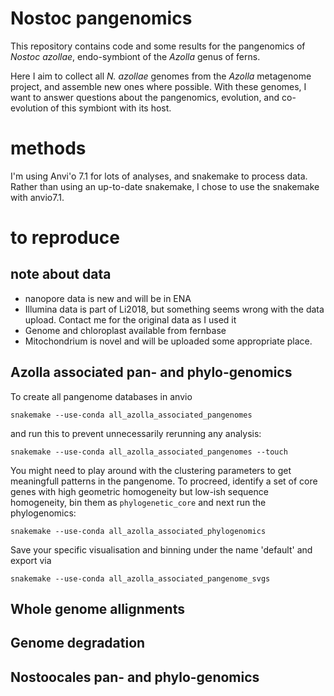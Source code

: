 # Nostoc pangenomics
This repository contains code and some results for the pangenomics of _Nostoc azollae_, endo-symbiont of the _Azolla_ genus of ferns.

Here I aim to collect all _N. azollae_ genomes from the _Azolla_ metagenome project, and assemble new ones where possible.
With these genomes, I want to answer questions about the pangenomics, evolution, and co-evolution of this symbiont with its host.

# methods
I'm using Anvi'o 7.1 for lots of analyses, and snakemake to process data.
Rather than using an up-to-date snakemake, I chose to use the snakemake with anvio7.1.

# to reproduce

## note about data
 - nanopore data is new and will be in ENA
 - Illumina data is part of Li2018, but something seems wrong with the data upload. Contact me for the original data as I used it
 - Genome and chloroplast available from fernbase
 - Mitochondrium is novel and will be uploaded some appropriate place. 

## Azolla associated pan- and phylo-genomics
To create all pangenome databases in anvio

`snakemake --use-conda all_azolla_associated_pangenomes`

and run this to prevent unnecessarily rerunning any analysis:

`snakemake --use-conda all_azolla_associated_pangenomes --touch`

You might need to play around with the clustering parameters to get meaningfull patterns in the pangenome.
To procreed, identify a set of core genes with high geometric homogeneity but low-ish sequence homogeneity, bin them as `phylogenetic_core` and next run the phylogenomics:

`snakemake --use-conda all_azolla_associated_phylogenomics`

Save your specific visualisation and binning under the name 'default' and export via

`snakemake --use-conda all_azolla_associated_pangenome_svgs`

## Whole genome allignments

## Genome degradation

## Nostoocales pan- and phylo-genomics
